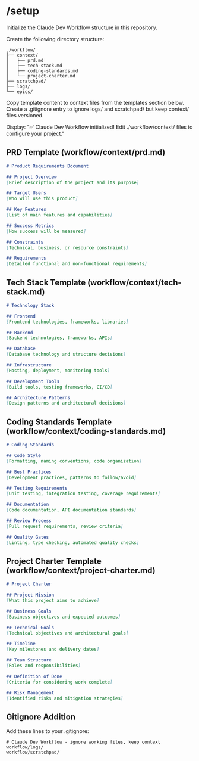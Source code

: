 # /setup
Initialize the Claude Dev Workflow structure in this repository.

Create the following directory structure:
```
./workflow/
├── context/
│   ├── prd.md
│   ├── tech-stack.md
│   ├── coding-standards.md
│   └── project-charter.md
├── scratchpad/
├── logs/
└── epics/
```

Copy template content to context files from the templates section below. Create a .gitignore entry to ignore logs/ and scratchpad/ but keep context/ files versioned.

Display: "✅ Claude Dev Workflow initialized! Edit ./workflow/context/ files to configure your project."

## PRD Template (workflow/context/prd.md)
```markdown
# Product Requirements Document

## Project Overview
[Brief description of the project and its purpose]

## Target Users
[Who will use this product]

## Key Features
[List of main features and capabilities]

## Success Metrics
[How success will be measured]

## Constraints
[Technical, business, or resource constraints]

## Requirements
[Detailed functional and non-functional requirements]
```

## Tech Stack Template (workflow/context/tech-stack.md)
```markdown
# Technology Stack

## Frontend
[Frontend technologies, frameworks, libraries]

## Backend
[Backend technologies, frameworks, APIs]

## Database
[Database technology and structure decisions]

## Infrastructure
[Hosting, deployment, monitoring tools]

## Development Tools
[Build tools, testing frameworks, CI/CD]

## Architecture Patterns
[Design patterns and architectural decisions]
```

## Coding Standards Template (workflow/context/coding-standards.md)
```markdown
# Coding Standards

## Code Style
[Formatting, naming conventions, code organization]

## Best Practices
[Development practices, patterns to follow/avoid]

## Testing Requirements
[Unit testing, integration testing, coverage requirements]

## Documentation
[Code documentation, API documentation standards]

## Review Process
[Pull request requirements, review criteria]

## Quality Gates
[Linting, type checking, automated quality checks]
```

## Project Charter Template (workflow/context/project-charter.md)
```markdown
# Project Charter

## Project Mission
[What this project aims to achieve]

## Business Goals
[Business objectives and expected outcomes]

## Technical Goals
[Technical objectives and architectural goals]

## Timeline
[Key milestones and delivery dates]

## Team Structure
[Roles and responsibilities]

## Definition of Done
[Criteria for considering work complete]

## Risk Management
[Identified risks and mitigation strategies]
```

## Gitignore Addition

Add these lines to your .gitignore:
```
# Claude Dev Workflow - ignore working files, keep context
workflow/logs/
workflow/scratchpad/
```